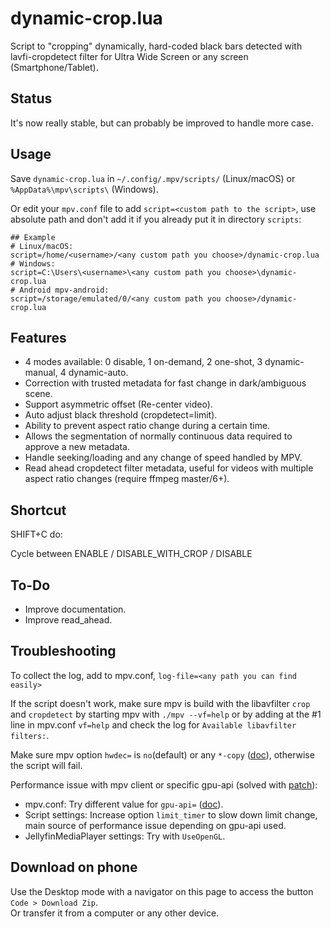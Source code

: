 # dynamic-crop.lua

Script to "cropping" dynamically, hard-coded black bars detected with lavfi-cropdetect filter for Ultra Wide Screen or any screen (Smartphone/Tablet).

## Status

It's now really stable, but can probably be improved to handle more case.

## Usage

Save `dynamic-crop.lua` in `~/.config/.mpv/scripts/` (Linux/macOS) or `%AppData%\mpv\scripts\` (Windows).

Or edit your `mpv.conf` file to add `script=<custom path to the script>`, use absolute path and don't add it if you already put it in directory `scripts`:

```
## Example
# Linux/macOS:
script=/home/<username>/<any custom path you choose>/dynamic-crop.lua
# Windows:
script=C:\Users\<username>\<any custom path you choose>\dynamic-crop.lua
# Android mpv-android:
script=/storage/emulated/0/<any custom path you choose>/dynamic-crop.lua
```

## Features

-   4 modes available: 0 disable, 1 on-demand, 2 one-shot, 3 dynamic-manual, 4 dynamic-auto.
-   Correction with trusted metadata for fast change in dark/ambiguous scene.
-   Support asymmetric offset (Re-center video).
-   Auto adjust black threshold (cropdetect=limit).
-   Ability to prevent aspect ratio change during a certain time.
-   Allows the segmentation of normally continuous data required to approve a new metadata.
-   Handle seeking/loading and any change of speed handled by MPV.
-   Read ahead cropdetect filter metadata, useful for videos with multiple aspect ratio changes (require ffmpeg master/6+).

## Shortcut

SHIFT+C do:

Cycle between ENABLE / DISABLE_WITH_CROP / DISABLE

## To-Do

-   Improve documentation.
-   Improve read_ahead.

## Troubleshooting

To collect the log, add to mpv.conf, `log-file=<any path you can find easily>`

If the script doesn't work, make sure mpv is build with the libavfilter `crop` and `cropdetect` by starting mpv with `./mpv --vf=help` or by adding at the #1 line in mpv.conf `vf=help` and check the log for `Available libavfilter filters:`.

Make sure mpv option `hwdec=` is `no`(default) or any `*-copy` ([doc](https://mpv.io/manual/stable/#options-hwdec)), otherwise the script will fail.

Performance issue with mpv client or specific gpu-api (solved with [patch](https://github.com/FFmpeg/FFmpeg/commit/69c060bea21d3b4ce63b5fff40d37e98c70ab88f)):  
-   mpv.conf: Try different value for `gpu-api=` ([doc](https://mpv.io/manual/master/#options-gpu-api)).  
-   Script settings: Increase option `limit_timer` to slow down limit change, main source of performance issue depending on gpu-api used.  
-   JellyfinMediaPlayer settings: Try with `UseOpenGL`.

## Download on phone

Use the Desktop mode with a navigator on this page to access the button `Code > Download Zip`.  
Or transfer it from a computer or any other device.
